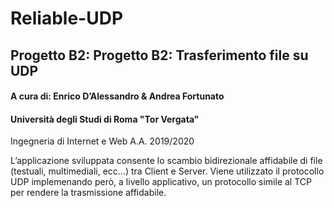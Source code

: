 # Reliable-UDP
## Progetto B2: Progetto B2: Trasferimento file su UDP

#### A cura di: Enrico D’Alessandro & Andrea Fortunato
#### Università degli Studi di Roma "Tor Vergata"
Ingegneria di Internet e Web A.A. 2019/2020


L’applicazione sviluppata consente lo scambio bidirezionale affidabile di file (testuali, multimediali, ecc…) tra Client e Server.
Viene utilizzato il protocollo UDP implemenando però, a livello applicativo, un protocollo simile al TCP per rendere la trasmissione affidabile.
